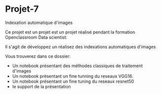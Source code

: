 # Projet-7
Indexation automatique d'images

Ce projet est un projet est un projet réalisé pendant la formation Openclassroom Data scientist:

Il s'agit de développez un réalisez des indexations automatiques d'images

Vous trouverez dans ce dossier:

- Un notebook présentant des méthodes classiques de traitement d'images
- Un notebook présentant un fine tunning du reseaux VGG16.
- Un notebook présentant un fine tuning du reseaux resnet50
- le support de la présentation
